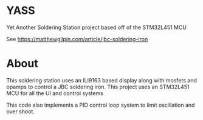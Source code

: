 # YASS
Yet Another Soldering Station project based off of the STM32L451 MCU

See https://matthewgilpin.com/article/jbc-soldering-iron

# About
This soldering station uses an ILI9163 based display along with mosfets and opamps to control a JBC soldering iron. This project uses an STM32L451 MCU for all the UI and control systems

This code also implements a PID control loop system to limit oscillation and over shoot.
